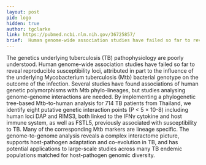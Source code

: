 ```yaml
---
layout: post
pid: logo
hidden: true
author: tgclarke
link: https://pubmed.ncbi.nlm.nih.gov/36725857/
brief:  Human genome-wide association studies have failed so far to reveal reproducible susceptibility loci, attributed in part to the influence of the underlying Mycobacterium tuberculosis bacterial genotype on the outcome of the infection. By implementing a phylogenetic tree-based analysis for 714 TB patients from Thailand, we identify eight putative genetic interaction points both linked to the IFNγ cytokine and host immune system. The genome-to-genome analysis reveals a complex interactome picture, supports host-pathogen adaptation and co-evolution in TB, and has potential applications to large-scale studies across many TB endemic populations.
---
```


The genetics underlying tuberculosis (TB) pathophysiology are poorly understood. Human genome-wide association studies have failed so far to reveal reproducible susceptibility loci, attributed in part to the influence of the underlying Mycobacterium tuberculosis (Mtb) bacterial genotype on the outcome of the infection. Several studies have found associations of human genetic polymorphisms with Mtb phylo-lineages, but studies analysing genome-genome interactions are needed. By implementing a phylogenetic tree-based Mtb-to-human analysis for 714 TB patients from Thailand, we identify eight putative genetic interaction points (P < 5 × 10-8) including human loci DAP and RIMS3, both linked to the IFNγ cytokine and host immune system, as well as FSTL5, previously associated with susceptibility to TB. Many of the corresponding Mtb markers are lineage specific. The genome-to-genome analysis reveals a complex interactome picture, supports host-pathogen adaptation and co-evolution in TB, and has potential applications to large-scale studies across many TB endemic populations matched for host-pathogen genomic diversity. 
